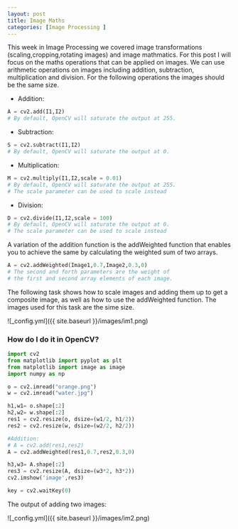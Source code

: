 ```yaml
---
layout: post
title: Image Maths
categories: [Image Processing ]
---
```


This week in Image Processing we covered image transformations (scaling,cropping,rotating images) and image mathmatics.
For this post I will focus on the maths operations that can be applied on images. We can use arithmetic operations on images including addition, subtraction, multiplication and division.
For the following operations the images should be the same size.

* Addition:

```python
A = cv2.add(I1,I2)
# By default, OpenCV will saturate the output at 255.
````
* Subtraction:

```python
S = cv2.subtract(I1,I2)
# By default, OpenCV will saturate the output at 0.
````
* Multiplication:

```python
M = cv2.multiply(I1,I2,scale = 0.01)
# By default, OpenCV will saturate the output at 255.
# The scale parameter can be used to scale instead
````
* Division:

```python
D = cv2.divide(I1,I2,scale = 100)
# By default, OpenCV will saturate the output at 0.
# The scale parameter can be used to scale instead
````

A variation of the addition function is the addWeighted function that enables you to achieve the same
by calculating the weighted sum of two arrays.

```python
A = cv2.addWeighted(Image1,0.7,Image2,0.3,0)
# The second and forth parameters are the weight of 
# the first and second array elements of each image.
````



The following task shows how to scale images and adding them up to get a composite image, as well as how to use the addWeighted function. The images used for this task are the sime size.

![_config.yml]({{ site.baseurl }}/images/im1.png)

<h3>How do I do it in OpenCV?</h3>

```python
import cv2
from matplotlib import pyplot as plt
from matplotlib import image as image
import numpy as np

o = cv2.imread("orange.png")
w = cv2.imread("water.jpg")

h1,w1= o.shape[:2]
h2,w2= w.shape[:2]
res1 = cv2.resize(o, dsize=(w1/2, h1/2))
res2 = cv2.resize(w, dsize=(w2/2, h2/2))

#Addition:
# A = cv2.add(res1,res2)
A = cv2.addWeighted(res1,0.7,res2,0.3,0)

h3,w3= A.shape[:2]
res3 = cv2.resize(A, dsize=(w3*2, h3*2))
cv2.imshow('image',res3)

key = cv2.waitKey(0)
````
The output of adding two images:

![_config.yml]({{ site.baseurl }}/images/im2.png)
